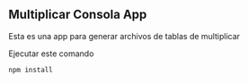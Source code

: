 

## Multiplicar Consola App

Esta es una app para generar archivos de tablas de multiplicar

Ejecutar este comando

```
npm install
```